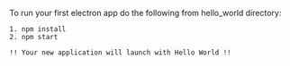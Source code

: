 To run your first electron app do the following from hello_world directory:

	1. npm install
	2. npm start

	!! Your new application will launch with Hello World !!
